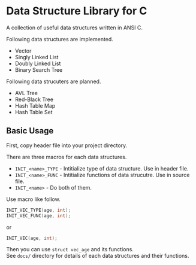 Data Structure Library for C
============================

A collection of useful data structures written in ANSI C.  

Following data structures are implemented.
* Vector
* Singly Linked List
* Doubly Linked List
* Binary Search Tree

Following data strucuters are planned.
* AVL Tree
* Red-Black Tree
* Hash Table Map
* Hash Table Set

Basic Usage
-----------

First, copy header file into your project directory.

There are three macros for each data structures.
* `INIT_<name>_TYPE` - Intitialize type of data structure. Use in header file.
* `INIT_<name>_FUNC` - Intitialize functions of data strucutre. Use in source file.
* `INIT_<name>` - Do both of them.

Use macro like follow.
```c
INIT_VEC_TYPE(age, int);
INIT_VEC_FUNC(age, int);
```

or

```c
INIT_VEC(age, int);
```

Then you can use `struct vec_age` and its functions.  
See `docs/` directory for details of each data structures and their functions.
